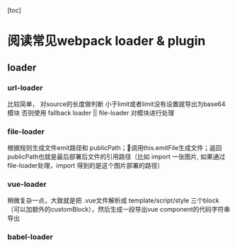 [toc]
# 阅读常见webpack loader & plugin 
## loader

### url-loader
比较简单，
对source的长度做判断 
  小于limit或者limit没有设置就导出为base64模块
  否则使用 fallback loader || file-loader 对模块进行处理

### file-loader
根据规则生成文件emit路径和 publicPath；调用this.emitFile生成文件；返回publicPath也就是最后部署后文件的引用路径（比如 import 一张图片, 如果通过file-loader处理，import 得到的是这个图片部署的路径）

### vue-loader

稍微复杂一点，大致就是把 .vue文件解析成 template/script/style 三个block（可以加额外的customBlock），然后生成一段导出vue component的代码字符串导出

### babel-loader